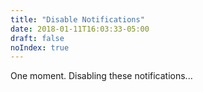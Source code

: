 ```yaml
---
title: "Disable Notifications"
date: 2018-01-11T16:03:33-05:00
draft: false
noIndex: true
---
```


<div id="disable-notifications" data-status="<p>Success! You'll no longer receive these notifications.</p>">
	<p>One moment. Disabling these notifications...</p>
</div>